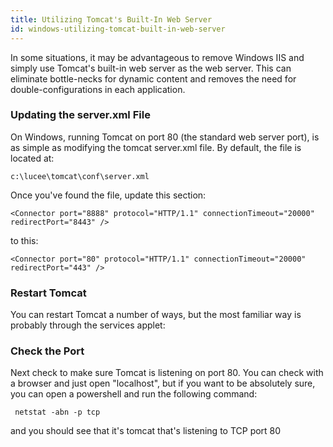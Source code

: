 ```yaml
---
title: Utilizing Tomcat's Built-In Web Server
id: windows-utilizing-tomcat-built-in-web-server
---
```


In some situations, it may be advantageous to remove Windows IIS and simply use Tomcat's built-in web server as the web server. This can eliminate bottle-necks for dynamic content and removes the need for double-configurations in each application.

### Updating the server.xml File ###

On Windows, running Tomcat on port 80 (the standard web server port), is as simple as modifying the tomcat server.xml file. By default, the file is located at:

	c:\lucee\tomcat\conf\server.xml

Once you've found the file, update this section:

	<Connector port="8888" protocol="HTTP/1.1" connectionTimeout="20000" redirectPort="8443" />

to this:

	<Connector port="80" protocol="HTTP/1.1" connectionTimeout="20000" redirectPort="443" />

### Restart Tomcat ###

You can restart Tomcat a number of ways, but the most familiar way is probably through the services applet:

### Check the Port ###

Next check to make sure Tomcat is listening on port 80. You can check with a browser and just open "localhost", but if you want to be absolutely sure, you can open a powershell and run the following command:

	 netstat -abn -p tcp

and you should see that it's tomcat that's listening to TCP port 80
